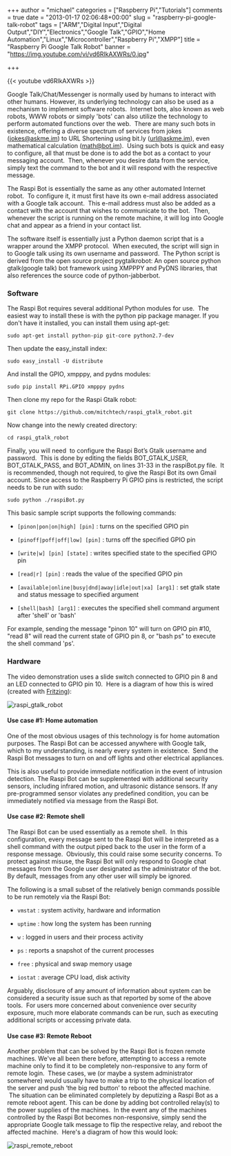 +++
author = "michael"
categories = ["Raspberry Pi","Tutorials"]
comments = true
date = "2013-01-17 02:06:48+00:00"
slug = "raspberry-pi-google-talk-robot"
tags = ["ARM","Digital Input","Digital Output","DIY","Electronics","Google Talk","GPIO","Home Automation","Linux","Microcontroller","Raspberry Pi","XMPP"]
title = "Raspberry Pi Google Talk Robot"
banner = "https://img.youtube.com/vi/vd6RlkAXWRs/0.jpg"

+++

{{< youtube vd6RlkAXWRs >}}

Google Talk/Chat/Messenger is normally used by humans to interact with other humans. However, its underlying technology can also be used as a mechanism to implement software robots.  Internet bots, also known as web robots, WWW robots or simply 'bots' can also utilize the technology to perform automated functions over the web.  There are many such bots in existence, offering a diverse spectrum of services from jokes (jokes@askme.im) to URL Shortening using bit.ly (url@askme.im), even mathematical calculation (math@bot.im).  Using such bots is quick and easy to configure, all that must be done is to add the bot as a contact to your messaging account.  Then, whenever you desire data from the service, simply text the command to the bot and it will respond with the respective message.

The Raspi Bot is essentially the same as any other automated Internet robot.  To configure it, it must first have its own e-mail address associated with a Google talk account.  This e-mail address must also be added as a contact with the account that wishes to communicate to the bot.  Then, whenever the script is running on the remote machine, it will log into Google chat and appear as a friend in your contact list.

The software itself is essentially just a Python daemon script that is a wrapper around the XMPP protocol.  When executed, the script will sign in to Google talk using its own username and password.  The Python script is derived from the open source project pygtalkrobot: An open source python gtalk(google talk) bot framework using XMPPPY and PyDNS libraries, that also references the source code of python-jabberbot.

### Software

The Raspi Bot requires several additional Python modules for use.  The easiest way to install these is with the python pip package manager. If you don't have it installed, you can install them using apt-get:

```
sudo apt-get install python-pip git-core python2.7-dev
```

Then update the easy_install index:

```
sudo easy_install -U distribute
```

And install the GPIO, xmpppy, and pydns modules:

```
sudo pip install RPi.GPIO xmpppy pydns
```

Then clone my repo for the Raspi Gtalk robot:

```
git clone https://github.com/mitchtech/raspi_gtalk_robot.git
```

Now change into the newly created directory:

```
cd raspi_gtalk_robot
```

Finally, you will need  to configure the Raspi Bot’s Gtalk username and password.  This is done by editing the fields BOT_GTALK_USER, BOT_GTALK_PASS, and BOT_ADMIN, on lines 31-33 in the raspiBot.py file.  It is recommended, though not required, to give the Raspi Bot its own Gmail account. Since access to the Raspberry Pi GPIO pins is restricted, the script needs to be run with sudo:

```
sudo python ./raspiBot.py
```

This basic sample script supports the following commands:

  * `[pinon|pon|on|high] [pin]` : turns on the specified GPIO pin

  * `[pinoff|poff|off|low] [pin]` : turns off the specified GPIO pin

  * `[write|w] [pin] [state]` : writes specified state to the specified GPIO pin

  * `[read|r] [pin]` : reads the value of the specified GPIO pin

  * `[available|online|busy|dnd|away|idle|out|xa] [arg1]` : set gtalk state and status message to specified argument

  * `[shell|bash] [arg1]` : executes the specified shell command argument after 'shell' or 'bash'

For example, sending the message "pinon 10" will turn on GPIO pin #10, "read 8" will read the current state of GPIO pin 8, or "bash ps" to execute the shell command 'ps'.

### Hardware

The video demonstration uses a slide switch connected to GPIO pin 8 and an LED connected to GPIO pin 10.  Here is a diagram of how this is wired   (created with [Fritzing](http://fritzing.org/)):

![raspi_gtalk_robot](/img/raspi_gtalk_robot.png)

#### Use case #1: Home automation

One of the most obvious usages of this technology is for home automation purposes. The Raspi Bot can be accessed anywhere with Google talk, which to my understanding, is nearly every system in existence.  Send the Raspi Bot messages to turn on and off lights and other electrical appliances.

This is also useful to provide immediate notification in the event of intrusion detection. The Raspi Bot can be supplemented with additional security sensors, including infrared motion, and ultrasonic distance sensors. If any pre-programmed sensor violates any predefined condition, you can be immediately notified via message from the Raspi Bot.

#### Use case #2: Remote shell

The Raspi Bot can be used essentially as a remote shell.  In this configuration, every message sent to the Raspi Bot will be interpreted as a shell command with the output piped back to the user in the form of a response message.  Obviously, this could raise some security concerns. To protect against misuse, the Raspi Bot will only respond to Google chat messages from the Google user designated as the administrator of the bot.  By default, messages from any other user will simply be ignored.

The following is a small subset of the relatively benign commands possible to be run remotely via the Raspi Bot:

  * `vmstat` : system activity, hardware and information

  * `uptime` : how long the system has been running

  * `w` : logged in users and their process activity

  * `ps` : reports a snapshot of the current processes

  * `free` : physical and swap memory usage

  * `iostat` : average CPU load, disk activity

Arguably, disclosure of any amount of information about system can be considered a security issue such as that reported by some of the above tools.  For users more concerned about convenience over security exposure, much more elaborate commands can be run, such as executing additional scripts or accessing private data.

#### Use case #3: Remote Reboot

Another problem that can be solved by the Raspi Bot is frozen remote machines. We've all been there before, attempting to access a remote machine only to find it to be completely non-responsive to any form of remote login.  These cases, we (or maybe a system administrator somewhere) would usually have to make a trip to the physical location of the server and push ‘the big red button’ to reboot the affected machine.  The situation can be eliminated completely by deputizing a Raspi Bot as a remote reboot agent. This can be done by adding bot controlled relay(s) to the power supplies of the machines.  In the event any of the machines controlled by the Raspi Bot becomes non-responsive, simply send the appropriate Google talk message to flip the respective relay, and reboot the affected machine.  Here's a diagram of how this would look:

![raspi_remote_reboot](/img/raspi_remote_reboot.png)

